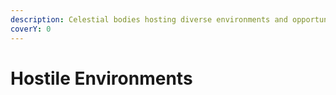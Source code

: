 ```yaml
---
description: Celestial bodies hosting diverse environments and opportunities.
coverY: 0
---
```


# Hostile Environments

